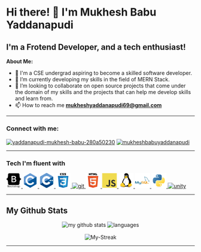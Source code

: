<h1 align="left">Hi there! 👋 I'm Mukhesh Babu Yaddanapudi</h1>
<h2 align="left">I'm a Frotend Developer, and a tech enthusiast!</h2>
<!-- <h2 align="left"> I'm <a href="https://github.com/mukheshbabu">Yaddanapudi Mukhesh Babu</a> </h2> -->


<strong align="left">About Me:</strong>
- 🏦 I'm a CSE undergrad aspiring to become a skilled software developer.
- 🌱 I’m currently developing my skills in the field of MERN Stack.
- 👯 I’m looking to collaborate on open source projects that come under the domain of my skills and the projects that can help me develop skills and learn from.
- 📫 How to reach me **mukheshyaddanapudi69@gmail.com**

<hr>

<h3 align="left">Connect with me:</h3>
<p align="left">
<a href="https://www.linkedin.com/in/yaddanapudi-mukhesh-babu-280a50230/" target="blank"><img align="center" src="https://raw.githubusercontent.com/rahuldkjain/github-profile-readme-generator/master/src/images/icons/Social/linked-in-alt.svg" alt="yaddanapudi-mukhesh-babu-280a50230" height="30" width="40" /></a>
<a href="https://instagram.com/mukheshbabuyaddanapudi" target="blank"><img align="center" src="https://raw.githubusercontent.com/rahuldkjain/github-profile-readme-generator/master/src/images/icons/Social/instagram.svg" alt="mukheshbabuyaddanapudi" height="30" width="40" /></a>
</p>

<hr>

<h3 align="left">Tech I'm fluent with</h3>
<p align="left"> 
    <a href="https://getbootstrap.com" target="_blank" rel="noreferrer"> <img src="https://raw.githubusercontent.com/devicons/devicon/master/icons/bootstrap/bootstrap-plain-wordmark.svg" alt="bootstrap" width="40" height="40"/> </a> 
    <a href="https://www.cprogramming.com/" target="_blank" rel="noreferrer"> <img src="https://raw.githubusercontent.com/devicons/devicon/master/icons/c/c-original.svg" alt="c" width="40" height="40"/> </a> 
    <a href="https://www.w3schools.com/cpp/" target="_blank" rel="noreferrer"> <img src="https://raw.githubusercontent.com/devicons/devicon/master/icons/cplusplus/cplusplus-original.svg" alt="cplusplus" width="40" height="40"/> </a> 
    <a href="https://www.w3schools.com/css/" target="_blank" rel="noreferrer"> <img src="https://raw.githubusercontent.com/devicons/devicon/master/icons/css3/css3-original-wordmark.svg" alt="css3" width="40" height="40"/> </a> 
    <a href="https://git-scm.com/" target="_blank" rel="noreferrer"> <img src="https://www.vectorlogo.zone/logos/git-scm/git-scm-icon.svg" alt="git" width="40" height="40"/> </a> 
    <a href="https://www.w3.org/html/" target="_blank" rel="noreferrer"> <img src="https://raw.githubusercontent.com/devicons/devicon/master/icons/html5/html5-original-wordmark.svg" alt="html5" width="40" height="40"/> </a> 
    <a href="https://developer.mozilla.org/en-US/docs/Web/JavaScript" target="_blank" rel="noreferrer"> <img src="https://raw.githubusercontent.com/devicons/devicon/master/icons/javascript/javascript-original.svg" alt="javascript" width="40" height="40"/> </a> 
    <a href="https://www.linux.org/" target="_blank" rel="noreferrer"> <img src="https://raw.githubusercontent.com/devicons/devicon/master/icons/linux/linux-original.svg" alt="linux" width="40" height="40"/> </a> 
    <a href="https://www.mysql.com/" target="_blank" rel="noreferrer"> <img src="https://raw.githubusercontent.com/devicons/devicon/master/icons/mysql/mysql-original-wordmark.svg" alt="mysql" width="40" height="40"/> </a> 
    <a href="https://www.python.org" target="_blank" rel="noreferrer"> <img src="https://raw.githubusercontent.com/devicons/devicon/master/icons/python/python-original.svg" alt="python" width="40" height="40"/> </a> 
    <a href="https://unity.com/" target="_blank" rel="noreferrer"> <img src="https://www.vectorlogo.zone/logos/unity3d/unity3d-icon.svg" alt="unity" width="40" height="40"/> </a> 
</p>
<hr>


<h2 align="left">My Github Stats </h2>
<p align="center">
<img src="https://github-readme-stats.vercel.app/api?username=mukheshbabu&show_icons=true&line_height=21&theme=transparent" alt="my github stats" width="480"/>&nbsp;<img src="https://github-readme-stats.vercel.app/api/top-langs/?username=mukheshbabu&layout=compact&theme=transparent" alt="languages" height="165">
</p>
<p align="center"><img align="center" src="https://github-readme-streak-stats.herokuapp.com/?user=mukheshbabu&layout=compact&theme=transparent" alt="My-Streak" /> 
</p>
<hr>